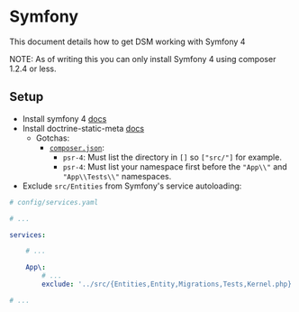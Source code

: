 # Symfony

This document details how to get DSM working with Symfony 4

NOTE: As of writing this you can only install Symfony 4 using composer 1.2.4 or less.

## Setup

* Install symfony 4 [docs](https://symfony.com/doc/current/setup.html)
* Install doctrine-static-meta [docs](../../docs/Getting-Started.md)
    * Gotchas:
        * [`composer.json`](./composer.json):
            * `psr-4`: Must list the directory in `[]` so `["src/"]` for example.
            * `psr-4`: Must list your namespace first before the `"App\\"` and `"App\\Tests\\"` namespaces.
* Exclude `src/Entities` from Symfony's service autoloading:
```yaml
# config/services.yaml

# ...

services:

    # ...

    App\:
        # ...
        exclude: '../src/{Entities,Entity,Migrations,Tests,Kernel.php}'

# ...
```
